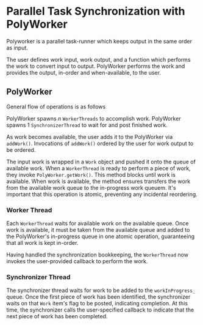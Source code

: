 # Parallel Task Synchronization with PolyWorker

Polyworker is a parallel task-runner which keeps output in the same order as
input.

The user defines work input, work output, and a function which performs the work
to convert input to output. PolyWorker performs the work and provides the
output, in-order and when-available, to the user.

## PolyWorker

General flow of operations is as follows

PolyWorker spawns *n* `WorkerThreads` to accomplish work.
PolyWorker spawns 1 `SynchronizerThread` to wait for and post finished work.

As work becomes available, the user adds it to the PolyWorker via `addWork()`.
Invocations of `addWork()` ordered by the user for work output to be ordered.

The input work is wrapped in a `Work` object and pushed it onto the queue of
available work. When a `WorkerThread` is ready to perform a piece of work, they
invoke `PolyWorker.getWork()`. This method blocks until work is available. When
work is available, the method ensures transfers the work from the available work
queue to the in-progress work queuem. It's important that this operation is
atomic, preventing any incidental reordering.

### Worker Thread

Each `WorkerThread` waits for available work on the available queue. Once work
is available, it must be taken from the available queue and added to the
PolyWorker's in-progress queue in one atomic operation, guaranteeing that all
work is kept in-order.

Having handled the synchronization bookkeeping, the `WorkerThread` now invokes
the user-provided callback to perform the work.

### Synchronizer Thread

The synchronizer thread waits for work to be added to the `workInProgress_`
queue. Once the first piece of work has been identified, the synchronizer waits
on that `Work` item's flag to be posted, indicating completion. At this time,
the synchronizer calls the user-specified callback to indicate that the next
piece of work has been completed.